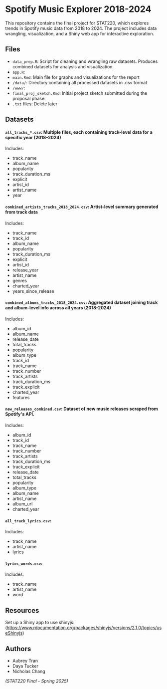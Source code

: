 # Spotify Music Explorer 2018-2024
This repository contains the final project for STAT220, which explores trends in Spotify music data from 2018 to 2024. The project includes data wrangling, visualization, and a Shiny web app for interactive exploration.

## Files
- `data_prep.R`: Script for cleaning and wrangling raw datasets. Produces combined datasets for analysis and visualization.
- `app.R`:
- `main.Rmd`: Main file for graphs and visualizations for the report
- `/data/`: Directory containing all processed datasets in .csv format
- `/www/`:
- `final_proj_sketch.Rmd`: Initial project sketch submitted during the proposal phase.
- `.txt` files: Delete later

## Datasets
#### `all_tracks_*.csv`: Multiple files, each containing track-level data for a specific year (2018–2024)
Includes:
- track_name
- album_name
- popularity
- track_duration_ms
- explicit
- artist_id
- artist_name
- year

#### `combined_artists_tracks_2018_2024.csv`: Artist-level summary generated from track data
Includes:
- track_name
- track_id
- album_name
- popularity
- track_duration_ms
- explicit
- artist_id
- release_year
- artist_name
- genres
- charted_year
- years_since_release

#### `combined_albums_tracks_2018_2024.csv`: Aggregated dataset joining track and album-level info across all years (2018-2024)
Includes:
- album_id
- album_name
- release_date
- total_tracks
- popularity
- album_type
- track_id
- track_name
- track_number
- track_artists
- track_duration_ms
- track_explicit
- charted_year
- features

#### `new_releases_combined.csv`: Dataset of new music releases scraped from Spotify's API.
Includes:
- album_id
- track_id
- track_name
- track_number
- track_artists
- track_duration_ms
- track_explicit
- release_date
- total_tracks
- popularity
- album_type
- album_name
- artist_name
- album_url
- charted_year

#### `all_track_lyrics.csv`: 
Includes:
- track_name
- artist_name
- lyrics

#### `lyrics_words.csv`: 
Includes:
- track_name
- artist_name
- word

## Resources
Set up a Shiny app to use shinyjs: (https://www.rdocumentation.org/packages/shinyjs/versions/2.1.0/topics/useShinyjs)
## Authors
- Aubrey Tran
- Daya Tucker
- Nicholas Chang
  
*(STAT220 Final - Spring 2025)*
